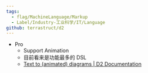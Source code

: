 ```yaml
---
tags:
  - flag/MachineLanguage/Markup
  - Label/Industry-工业科学/IT/Language
github: terrastruct/d2
---
```


- Pro
    - Support Animation
    - 目前看来是功能最多的 DSL
    - [Text to (animated) diagrams | D2 Documentation](https://d2lang.com/blog/animation/)
